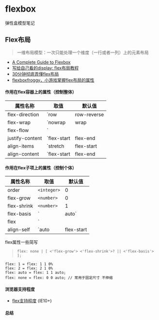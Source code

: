 # flexbox
弹性盒模型笔记

## Flex布局

> 一维布局模型：一次只能处理一个维度（一行或者一列）上的元素布局

- [A Complete Guide to Flexbox](https://css-tricks.com/snippets/css/a-guide-to-flexbox/)
- [写给自己看的display: flex布局教程](https://www.zhangxinxu.com/wordpress/2018/10/display-flex-css3-css/#align-content)
- [30分钟彻底弄懂flex布局](https://www.cnblogs.com/qcloud1001/p/9848619.html)
- [flexboxfroggy，小游戏掌握flex布局的属性](https://flexboxfroggy.com/)



#### 作用在flex容器上的属性（控制整体）
属性名称 | 取值 | 默认值
---|---|---
flex-direction | `row | row-reverse | column | column-reverse` | row
flex-wrap | `nowrap | wrap | wrap-reverse` | nowrap
flex-flow  | `<flex-direction> || <flex-wrap>` | 
justify-content | `flex-start | flex-end | center | space-between | space-around | space-evenly` | flex-start
align-items | `stretch | flex-start | flex-end | center | baseline` | stretch
align-content | `flex-start | flex-end | center | space-between | space-around | stretch` | flex-start



#### 作用在flex子项上的属性（控制个体）
属性名称 | 取值 | 默认值
---|---|---
order | `<integer>` | 0
flex-grow | `<number>` | 0
flex-shrink | `<number>` | 1
flex-basis | `<length> | auto` | auto
flex | `<flex-grow> || <flex-shrink> || <flex-basis> ` | 0 1 auto
align-self | `auto | flex-start | flex-end | center | baseline | stretch` | auto继承父元素`align-items`

flex属性一些简写
> `flex: none | [ <'flex-grow'> <'flex-shrink'>? || <'flex-basis'> ];`
```
flex: 1 = flex: 1 1 0%
flex: 2 = flex: 2 1 0%
flex: auto = flex: 1 1 auto;
flex: none = flex: 0 0 auto; // 常用于固定尺寸 不伸缩
```


#### 浏览器支持程度
- [flex支持程度](https://caniuse.com/#search=flex) (IE10+)

#### 总结
